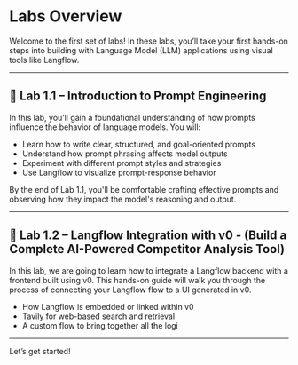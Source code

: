 # Labs Overview

Welcome to the first set of labs! In these labs, you’ll take your first hands-on steps into building with Language Model (LLM) applications using visual tools like Langflow.

---

## 🔹 Lab 1.1 – Introduction to Prompt Engineering

In this lab, you’ll gain a foundational understanding of how prompts influence the behavior of language models. You will:
- Learn how to write clear, structured, and goal-oriented prompts
- Understand how prompt phrasing affects model outputs
- Experiment with different prompt styles and strategies
- Use Langflow to visualize prompt-response behavior

By the end of Lab 1.1, you'll be comfortable crafting effective prompts and observing how they impact the model's reasoning and output.

---

## 🔹 Lab 1.2 – Langflow Integration with v0 - (Build a Complete AI-Powered Competitor Analysis Tool)

In this lab, we are going to learn how to integrate a Langflow backend with a frontend built using v0. This hands-on guide will walk you through the process of connecting your Langflow flow to a UI generated in v0.

- How Langflow is embedded or linked within v0
- Tavily for web-based search and retrieval
- A custom flow to bring together all the logi

---

Let’s get started!
